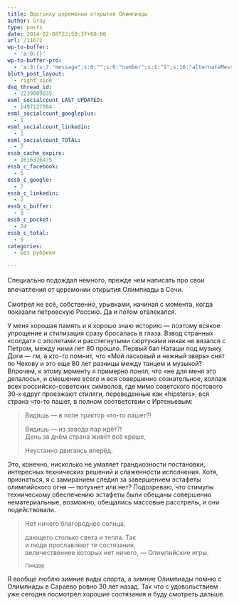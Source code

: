 ```yaml
---
title: Вдогонку церемонии открытия Олимпиады
author: Gray
type: posts
date: 2014-02-08T22:50:37+00:00
url: /11672
wp-to-buffer:
  - 'a:0:{}'
wp-to-buffer-pro:
  - 'a:3:{s:7:"message";s:0:"";s:6:"number";s:1:"1";s:16:"alternateMessage";s:0:"";}'
bluth_post_layout:
  - right_side
dsq_thread_id:
  - 2239809835
esml_socialcount_LAST_UPDATED:
  - 1497127084
esml_socialcount_googleplus:
  - 1
esml_socialcount_linkedin:
  - 1
esml_socialcount_TOTAL:
  - 2
essb_cache_expire:
  - 1616376475
essb_c_facebook:
  - 5
essb_c_google:
  - 2
essb_c_linkedin:
  - 2
essb_c_buffer:
  - 8
essb_c_pocket:
  - 24
essb_c_total:
  - 5
categories:
  - Без рубрики

---
```








<span style="line-height: 1.5em;">Специально подождал немного, прежде чем написать про свои впечатления от церемонии открытия Олимпиады в Сочи. </span>

Смотрел не всё, собственно, урывками, начиная с момента, когда показали петровскую Россию. Да и потом отвлекался.

У меня хорошая память и я хорошо знаю историю — поэтому всякое упрощение и стилизация сразу бросалась в глаза. Взвод странных &#171;солдат&#187; с эполетами и расстегнутыми сюртуками никак не вязался с Петром, между ними лет 80 прошло. Первый бал Наташи под музыку Доги — гм, а кто-то помнит, что &#171;Мой ласковый и нежный зверь&#187; снят по Чехову и это еще 80 лет разницы между танцем и музыкой? Впрочем, к этому моменту я примерно понял, что &#171;не для меня это делалось&#187;, и смешение всего и вся совершенно сознательное, коллаж всех российско-советских символов, где мимо советского постового 30-х вдруг проезжают стиляги, переведенные как &#171;hipsters&#187;, вся страна что-то пашет, в полном соответствии с Иртеньевым:

> Видишь &#8212; в поле трактор что-то пашет?!
> 
> Видишь &#8212; из завода пар идёт?!  
> День за днём страна живёт всё краше,
> 
> Неустанно двигаясь вперёд.

Это, конечно, нисколько не умаляет грандиозности постановки, интересных технических решений и слаженности исполнения. Хотя, признаться, я с замиранием следил за завершением эстафеты олимпийского огня — потухнет или нет? Подозреваю, что стимулы техническому обеспечению эстафеты были обещаны совершенно нематериальные, возможно, обещались массовые расстрелы, и они подействовали.

> Нет ничего благороднее солнца,
> 
> дающего столько света и тепла. Так  
> и люди прославляют те состязания,  
> величественнее которых нет ничего, &#8212; Олимпийские игры.
> 
> <small>Пиндар</small>

Я вообще люблю зимние виды спорта, а зимние Олимпиады помню с Олимпиады в Сараево ровно 30 лет назад. Так что с удовольствием уже сегодня посмотрел хорошие состязания и буду смотреть дальше.